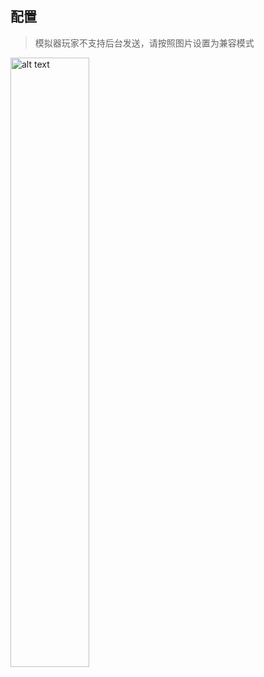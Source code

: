 ## 配置
> 模拟器玩家不支持后台发送，请按照图片设置为兼容模式

<img src="https://s1.imagehub.cc/images/2025/01/13/077eddf6a7c85e864627e307ee55fde9.png" alt="alt text" style="width:50%;height:50%;">

